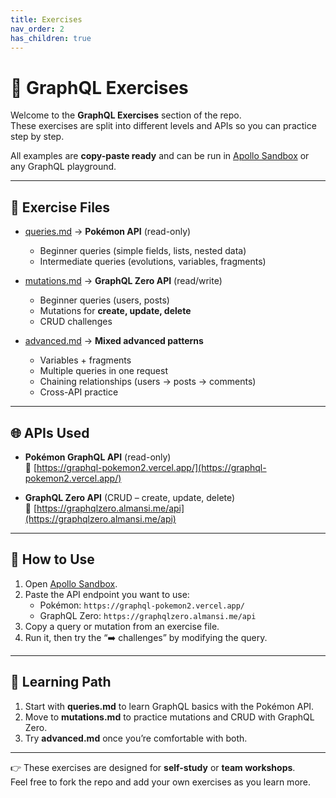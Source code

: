 ```yaml
---
title: Exercises
nav_order: 2
has_children: true
---
```


# 📝 GraphQL Exercises

Welcome to the **GraphQL Exercises** section of the repo.  
These exercises are split into different levels and APIs so you can practice
step by step.

All examples are **copy-paste ready** and can be run in
[Apollo Sandbox](https://studio.apollographql.com/sandbox/explorer) or any
GraphQL playground.

---

## 📂 Exercise Files

- [queries.md](queries.md) → **Pokémon API** (read-only)

  - Beginner queries (simple fields, lists, nested data)
  - Intermediate queries (evolutions, variables, fragments)

- [mutations.md](mutations.md) → **GraphQL Zero API** (read/write)

  - Beginner queries (users, posts)
  - Mutations for **create, update, delete**
  - CRUD challenges

- [advanced.md](advanced.md) → **Mixed advanced patterns**
  - Variables + fragments
  - Multiple queries in one request
  - Chaining relationships (users → posts → comments)
  - Cross-API practice

---

## 🌐 APIs Used

- **Pokémon GraphQL API** (read-only)  
  🔗
  [https://graphql-pokemon2.vercel.app/](https://graphql-pokemon2.vercel.app/)

- **GraphQL Zero API** (CRUD – create, update, delete)  
  🔗 [https://graphqlzero.almansi.me/api](https://graphqlzero.almansi.me/api)

---

## 🚀 How to Use

1. Open [Apollo Sandbox](https://studio.apollographql.com/sandbox/explorer).
2. Paste the API endpoint you want to use:
   - Pokémon: `https://graphql-pokemon2.vercel.app/`
   - GraphQL Zero: `https://graphqlzero.almansi.me/api`
3. Copy a query or mutation from an exercise file.
4. Run it, then try the “➡️ challenges” by modifying the query.

---

## 🌱 Learning Path

1. Start with **queries.md** to learn GraphQL basics with the Pokémon API.
2. Move to **mutations.md** to practice mutations and CRUD with GraphQL Zero.
3. Try **advanced.md** once you’re comfortable with both.

---

👉 These exercises are designed for **self-study** or **team workshops**.  
Feel free to fork the repo and add your own exercises as you learn more.
